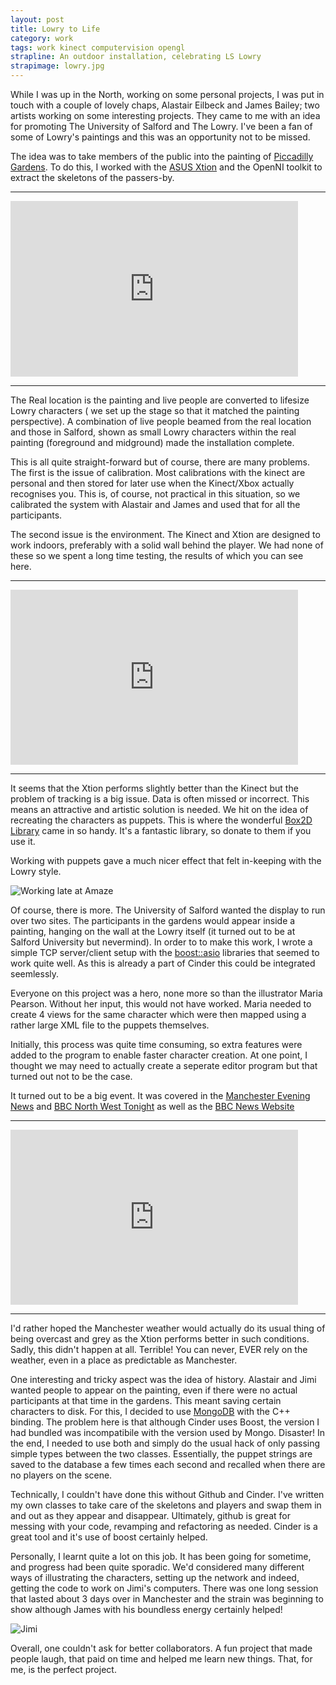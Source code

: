 ```yaml
---
layout: post
title: Lowry to Life
category: work
tags: work kinect computervision opengl
strapline: An outdoor installation, celebrating LS Lowry
strapimage: lowry.jpg
---
```


While I was up in the North, working on some personal projects, I was put in touch with a couple of lovely chaps, Alastair Eilbeck and James Bailey; two artists working on some interesting projects. They came to me with an idea for promoting The University of Salford and The Lowry. I've been a fan of some of Lowry's paintings and this was an opportunity not to be missed.

The idea was to take members of the public into the painting of [Piccadilly Gardens](http://www.thelowry.com/gifts-and-souvenirs/prints-and-limited-editions/piccadilly-gardens-1954). To do this, I worked with the [ASUS Xtion](http://www.asus.com/Multimedia/Motion_Sensor/Xtion_PRO/) and the OpenNI toolkit to extract the skeletons of the passers-by. 

<div class="clearfix"></div>
<hr />
<iframe src="https://player.vimeo.com/video/33123038" width="460" height="281" frameborder="0" webkitAllowFullScreen mozallowfullscreen allowFullScreen></iframe>
<div class="clearfix"></div>
<hr />

The Real location is the painting  and live people are converted to lifesize Lowry characters ( we set up the stage so that it matched the painting perspective). A combination of live people beamed from the real location and those in Salford, shown as small Lowry characters within the real painting (foreground and midground) made the installation complete.

This is all quite straight-forward but of course, there are many problems. The first is the issue of calibration. Most calibrations with the kinect are personal and then stored for later use when the Kinect/Xbox actually recognises you. This is, of course, not practical in this situation, so we calibrated the system with Alastair and James and used that for all the participants.

The second issue is the environment. The Kinect and Xtion are designed to work indoors, preferably with a solid wall behind the player. We had none of these so we spent a long time testing, the results of which you can see here.

<div class="clearfix"></div>
<hr />
<iframe width="460" height="280" src="https://www.youtube.com/embed/Npw1tbOMHqk" frameborder="0" allowfullscreen></iframe>
<div class="clearfix"></div>
<hr />


It seems that the Xtion performs slightly better than the Kinect but the problem of tracking is a big issue. Data is often missed or incorrect. This means an attractive and artistic solution is needed. We hit on the idea of recreating the characters as puppets. This is where the wonderful [Box2D Library](http://box2d.org/) came in so handy. It's a fantastic library, so donate to them if you use it.

Working with puppets gave a much nicer effect that felt in-keeping with the Lowry style. 

![Working late at Amaze](http://farm7.staticflickr.com/6111/6231847697_0e73bf9cf2.jpg)


Of course, there is more. The University of Salford wanted the display to run over two sites. The participants in the gardens would appear inside a painting, hanging on the wall at the Lowry itself (it turned out to be at Salford University but nevermind). In order to to make this work, I wrote a simple TCP server/client setup with the [boost::asio](http://www.boost.org/doc/libs/1_48_0/doc/html/boost_asio.html) libraries that seemed to work quite well. As this is already a part of Cinder this could be integrated seemlessly.

Everyone on this project was a hero, none more so than the illustrator Maria Pearson. Without her input, this would not have worked. Maria needed to create 4 views for the same character which were then mapped using a rather large XML file to the puppets themselves.

Initially, this process was quite time consuming, so extra features were added to the program to enable faster character creation. At one point, I thought we may need to actually create a seperate editor program but that turned out not to be the case.  

It turned out to be a big event. It was covered in the [Manchester Evening News](http://menmedia.co.uk/manchestereveningnews/news/s/1464384_hi-tech-display-lets-you-join-lowrys-matchstick-men) and [BBC North West Tonight](http://www.youtube.com/watch?v=LhSUx_MlMAk&feature=youtu.be&t=3m23s) as well as the [BBC News Website](http://www.bbc.co.uk/news/uk-england-manchester-15643875)


<div class="clearfix"></div>
<hr />
<iframe width="460" height="280" src="https://www.youtube.com/embed/LhSUx_MlMAk&amp;start=203" frameborder="0" allowfullscreen></iframe>
<div class="clearfix"></div>
<hr />


I'd rather hoped the Manchester weather would actually do its usual thing of being overcast and grey as the Xtion performs better in such conditions. Sadly, this didn't happen at all. Terrible! You can never, EVER rely on the weather, even in a place as predictable as Manchester.

One interesting and tricky aspect was the idea of history. Alastair and Jimi wanted people to appear on the painting, even if there were no actual participants at that time in the gardens. This meant saving certain characters to disk. For this, I decided to use [MongoDB](http://www.mongodb.org/) with the C++ binding. The problem here is that although Cinder uses Boost, the version I had bundled was incompatibile with the version used by Mongo. Disaster! In the end, I needed to use both and simply do the usual hack of only passing simple types between the two classes. Essentially, the puppet strings are saved to the database a few times each second and recalled when there are no players on the scene.

Technically, I couldn't have done this without Github and Cinder. I've written my own classes to take care of the skeletons and players and swap them in and out as they appear and disappear. Ultimately, github is great for messing with your code, revamping and refactoring as needed. Cinder is a great tool and it's use of boost certainly helped.


Personally, I learnt quite a lot on this job. It has been going for sometime, and progress had been quite sporadic. We'd considered many different ways of illustrating the characters, setting up the network and indeed, getting the code to work on Jimi's computers. There was one long session that lasted about 3 days over in Manchester and the strain was beginning to show although James with his boundless energy certainly helped! 

![Jimi](http://farm7.staticflickr.com/6116/6231844353_8ee7631f7b.jpg)


Overall, one couldn't ask for better collaborators. A fun project that made people laugh, that paid on time and helped me learn new things. That, for me, is the perfect project.

